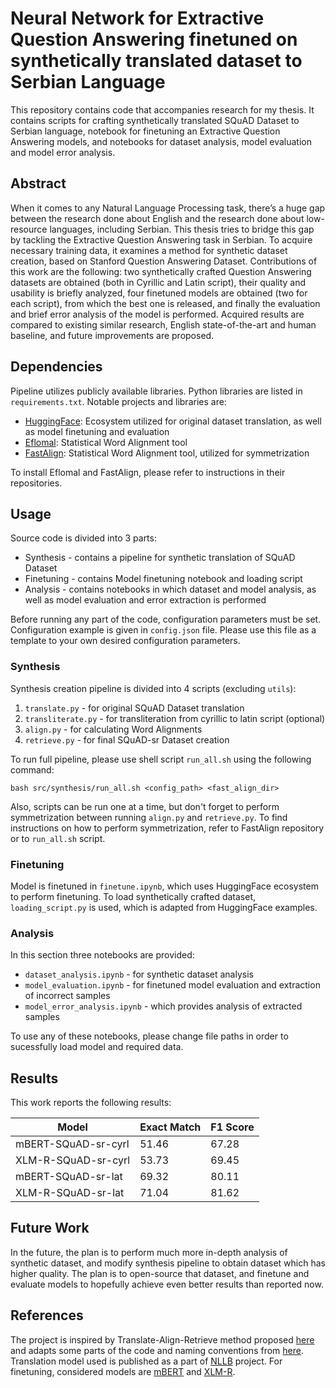 # Neural Network for Extractive Question Answering finetuned on synthetically translated dataset to Serbian Language

This repository contains code that accompanies research for my thesis. It contains scripts for crafting synthetically translated SQuAD Dataset to Serbian language, notebook for finetuning an Extractive Question Answering models, and notebooks for dataset analysis, model evaluation and model error analysis.

## Abstract
When it comes to any Natural Language Processing task, there’s a huge gap between the research done about English and the research done about low-resource languages, including Serbian. This thesis tries to bridge this gap by tackling the Extractive Question Answering task in Serbian. To acquire necessary training data, it examines a method for synthetic dataset creation, based on Stanford Question Answering Dataset. Contributions of this work are the following: two synthetically crafted Question Answering datasets are obtained (both in Cyrillic and Latin script), their quality and usability is briefly analyzed, four finetuned models are obtained (two for each script), from which the best one is released, and finally the evaluation and brief error analysis of the model is performed. Acquired results are compared to existing similar research, English state-of-the-art and human baseline, and future improvements are proposed.

## Dependencies
Pipeline utilizes publicly available libraries. Python libraries are listed in `requirements.txt`. Notable projects and libraries are:
* [HuggingFace](https://github.com/huggingface): Ecosystem utilized for original dataset translation, as well as model finetuning and evaluation
* [Eflomal](https://github.com/robertostling/eflomal): Statistical Word Alignment tool
* [FastAlign](https://github.com/clab/fast_align): Statistical Word Alignment tool, utilized for symmetrization

To install Eflomal and FastAlign, please refer to instructions in their repositories.

## Usage
Source code is divided into 3 parts:
* Synthesis - contains a pipeline for synthetic translation of SQuAD Dataset
* Finetuning - contains Model finetuning notebook and loading script
* Analysis - contains notebooks in which dataset and model analysis, as well as model evaluation and error extraction is performed

Before running any part of the code, configuration parameters must be set. Configuration example is given in `config.json` file. Please use this file as a template to your own desired configuration parameters.

### Synthesis
Synthesis creation pipeline is divided into 4 scripts (excluding `utils`):

1. `translate.py` - for original SQuAD Dataset translation
2. `transliterate.py` - for transliteration from cyrillic to latin script (optional)
3. `align.py` - for calculating Word Alignments
4. `retrieve.py` - for final SQuAD-sr Dataset creation

To run full pipeline, please use shell script `run_all.sh` using the following command:
```
bash src/synthesis/run_all.sh <config_path> <fast_align_dir>
```
Also, scripts can be run one at a time, but don't forget to perform symmetrization between running `align.py` and `retrieve.py`. To find instructions on how to perform symmetrization, refer to FastAlign repository or to `run_all.sh` script.

### Finetuning
Model is finetuned in `finetune.ipynb`, which uses HuggingFace ecosystem to perform finetuning. To load synthetically crafted dataset, `loading_script.py` is used, which is adapted from HuggingFace examples.

### Analysis
In this section three notebooks are provided:
* `dataset_analysis.ipynb` - for synthetic dataset analysis
* `model_evaluation.ipynb` - for finetuned model evaluation and extraction of incorrect samples
* `model_error_analysis.ipynb` - which provides analysis of extracted samples

To use any of these notebooks, please change file paths in order to sucessfully load model and required data.

## Results
This work reports the following results:

| Model               | Exact Match | F1 Score |
|---------------------|-------------|----------|
| mBERT-SQuAD-sr-cyrl | 51.46       | 67.28    |
| XLM-R-SQuAD-sr-cyrl | 53.73       | 69.45    |
| mBERT-SQuAD-sr-lat  | 69.32       | 80.11    |
| XLM-R-SQuAD-sr-lat  | 71.04       | 81.62    |

## Future Work

In the future, the plan is to perform much more in-depth analysis of synthetic dataset, and modify synthesis pipeline to obtain dataset which has higher quality. The plan is to open-source that dataset, and finetune and evaluate models to hopefully achieve even better results than reported now.

## References
The project is inspired by Translate-Align-Retrieve method proposed [here](https://arxiv.org/pdf/1912.05200.pdf) and adapts some parts of the code and naming conventions from [here](https://github.com/ccasimiro88/TranslateAlignRetrieve). Translation model used is published as a part of [NLLB](https://ai.facebook.com/research/no-language-left-behind/) project. For finetuning, considered models are [mBERT](https://arxiv.org/abs/1810.04805) and [XLM-R](https://arxiv.org/abs/1911.02116).